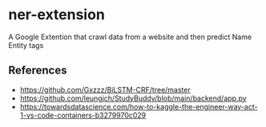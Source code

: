 # ner-extension
A Google Extention that crawl data from a website and then predict Name Entity tags

## References
* https://github.com/Gxzzz/BiLSTM-CRF/tree/master
* https://github.com/leungjch/StudyBuddy/blob/main/backend/app.py
* https://towardsdatascience.com/how-to-kaggle-the-engineer-way-act-1-vs-code-containers-b3279970c029


